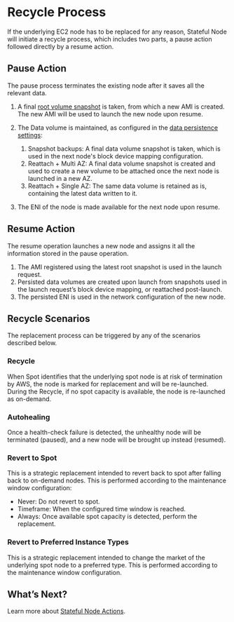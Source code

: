# Recycle Process

If the underlying EC2 node has to be replaced for any reason, Stateful Node will initiate a recycle process, which includes two parts, a pause action followed directly by a resume action.

## Pause Action

The pause process terminates the existing node after it saves all the relevant data.

1. A final [root volume snapshot](managed-instance/features/root-volume-persistence) is taken, from which a new AMI is created. The new AMI will be used to launch the new node upon resume.
2. The Data volume is maintained, as configured in the [data persistence settings](managed-instance/features/data-volume-persistence):

   1. Snapshot backups: A final data volume snapshot is taken, which is used in the next node's block device mapping configuration.
   2. Reattach + Multi AZ: A final data volume snapshot is created and used to create a new volume to be attached once the next node is launched in a new AZ.
   3. Reattach + Single AZ: The same data volume is retained as is, containing the latest data written to it.

3. The ENI of the node is made available for the next node upon resume.

## Resume Action

The resume operation launches a new node and assigns it all the information stored in the pause operation.

1. The AMI registered using the latest root snapshot is used in the launch request.
2. Persisted data volumes are created upon launch from snapshots used in the launch request’s block device mapping, or reattached post-launch.
3. The persisted ENI is used in the network configuration of the new node.

## Recycle Scenarios

The replacement process can be triggered by any of the scenarios described below.

### Recycle

When Spot identifies that the underlying spot node is at risk of termination by AWS, the node is marked for replacement and will be re-launched. During the Recycle, if no spot capacity is available, the node is re-launched as on-demand.

### Autohealing

Once a health-check failure is detected, the unhealthy node will be terminated (paused), and a new node will be brought up instead (resumed).

### Revert to Spot

This is a strategic replacement intended to revert back to spot after falling back to on-demand nodes. This is performed according to the maintenance window configuration:

- Never: Do not revert to spot.
- Timeframe: When the configured time window is reached.
- Always: Once available spot capacity is detected, perform the replacement.

### Revert to Preferred Instance Types

This is a strategic replacement intended to change the market of the underlying spot node to a preferred type. This is performed according to the maintenance window configuration.

## What’s Next?

Learn more about [Stateful Node Actions](managed-instance/features/managed-instance-actions).
